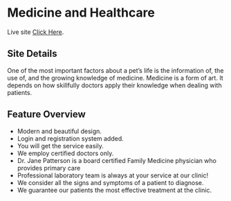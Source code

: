 # Medicine and Healthcare

Live site [Click Here](https://medicine-and-healthcare.web.app/).

## Site Details
One of the most important factors about a pet’s life is the information of, the use of, and the growing knowledge of medicine. Medicine is a form of art. It depends on how skillfully doctors apply their knowledge when dealing with patients.

## Feature Overview

* Modern and beautiful design.
* Login and registration system added.
* You will get the service easily.
* We employ certified doctors only.
* Dr. Jane Patterson is a board certified Family Medicine physician who provides primary care
* Professional laboratory team is always at your service at our clinic!
* We consider all the signs and symptoms of a patient to diagnose.
* We guarantee our patients the most effective treatment at the clinic.
